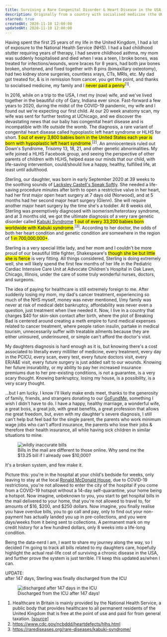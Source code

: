 ```yaml
---
title: Surviving a Rare Congenital Disorder & Heart Disease in the USA
description: Originally from a country with socialised medicine (the UK's NHS), the idea of paying for healthcare out of pocket still feels very weird. Follow me on my journey on being a parent to a child born with a rare congenital disorder & heart defect in the USA, and the cost of treating both in the USA along the way.
starred: true
createdAt: 2020-11-10 12:00:00
updatedAt: 2020-11-10 12:00:00
---
```


<div class="container">
    <p>Having spent the first 25 years of my life in the United Kingdom, I had a lot of exposure to the National Health Service (NHS). I had a bad childhood stutter requiring years of therapy, I had severe childhood asthma, my mom was suddenly hospitalised and died when I was a teen, I broke bones, was treated for infections/wounds, wore braces for 8 years, had both jaw bones broken, shortened, and fixed together with 8 pins (bimaxillary osteotomy), had two kidney stone surgeries, countless xrays, CTs, MRIs, etc. My dad got treated for, &amp; is in remission from cancer, you get the point, and thanks to socialised medicine, my family and I <mark class="font-weight-bold">never paid a penny</mark><sup>[1]</sup>.</p>
    <p>In 2016, while on a trip to the USA, I met my (now) wife, and we've lived together in the beautiful city of Gary, Indiana ever since. Fast-forward a few years to 2020, during the midst of the COVID-19 pandemic, my wife and I found out we're expecting our first child. At our 20 week anatomy scan, my wife was sent for further testing at UChicago, and we discover the devastating news that our baby has congenital heart disease and is incompatible with life outside the womb. The diagnosis, a rare variant of congenital heart disease called hypoplastic left heart syndrome or HLHS for short. <mark class="font-weight-bold">1 out of every 3,800 babies born in the United States each year is born with hypoplastic left heart syndrome</mark>.<sup>[2]</sup>. An amniocentesis ruled out Down's Syndrome, Trisomy 13, 18, 21, and other genetic abnormalities. My wife joined a HLHS Facebook group, and seeing the perspective of other parents of children with HLHS, helped ease our minds that our child, with life-saving intervention, could/should live a happy, healthy, fulfilled life, at least until adulthood.</p>
    <p>Sterling, our daughter, was born in early September 2020 at 39 weeks to the soothing sounds of <a href="https://www.youtube.com/watch?v=bbGRVVQ-17U">Lacksley Castell's Speak Softly</a>. She needed a life-saving procedure minutes after birth to open a restrictive valve in her heart, had her first major open heart surgery at 7 days old (Norwood), and at 5 months had her second major heart surgery (Glenn). She will require another major heart surgery by the time she's a toddler. At 8 weeks old, Sterling was preemptively diagnosed with isomerism/heterotaxy syndrome, and at 3 months old, we got the ultimate diagnosis of a very rare genetic disorder called <a href="https://rarediseases.org/rare-diseases/kabuki-syndrome/">Kabuki Syndrome</a> <mark class="font-weight-bold">1 out of every 33,200 babies born worldwide with Kabuki syndrome</mark>.<sup>[3]</sup>. According to her doctor, the odds of both her heart condition and genetic condition are somewhere in the region of <mark class="font-weight-bold">1 in 700,000,000+</mark>.</p>
    <p>Sterling is a very special little lady, and her mom and I couldn't be more proud of our beautiful little fighter, Shakespeare's <mark class="font-weight-bold">though she be but little she is fierce</mark> is very fitting. All things considered, Sterling is doing extremely well, she will likely spend the first few months of her life in the Pediatric Cardiac Intensive Care Unit at Advocate Children's Hospital in Oak Lawn, Chicago, Illinois, under the care of some truly wonderful nurses, doctors, and surgeons.</p>
    <p>The idea of paying for healthcare is still extremely foreign to me. After suddenly losing my mom, my dad's cancer treatment, experiencing so much of the NHS myself, money was never mentioned, I/my family was never at risk of medical debt bankruptcy, affordability was never even a question, just treatment when I/we needed it. Now, I live in a country that charges $40 for skin-skin contact after birth, where the plot of Breaking Bad is centered around creating a meth empire to fund medical expenses related to cancer treatment, where people ration insulin, partake in medical tourism, unnecessarily suffer with treatable ailments because they are either uninsured, underinsured, or simple can't afford the doctor's visit.</p>
    <p>My daughters diagnosis is hard enough as it is, but knowing there's a cost associated to literally every milliliter of medicine, every treatment, every day in the PCICU, every scan, every test, every future doctors visit, every ER/A&E visit, every future surgery is just added salt to our wounds. Knowing her future insurability, or my ability to pay her increased insurance premiums due to her pre-existing conditions, is not a guarantee, is a very scary thought. Knowing bankruptcy, losing my house, is a possibility, is a very scary thought.</p>
    <p>&hellip;but I am lucky. I know I'll likely make ends meet, thanks to the generosity of family, friends, and strangers donating to our <a href="https://www.gofundme.com/sterling-hlhs-warrior">GoFundMe</a>, something I wish I didn't have to do. I have a happy, healthy marriage, a wonderful wife, a great boss, a great job, with great benefits, a great profession that allows me great freedom, but, even with my daughter's severe diagnosis, I still can't help but feel bad for the single parent, the parents who work minimum wage jobs who can't afford insurance, the parents who lose their jobs & therefore their health insurance, all while having sick children in similar situations to mine.</p>
    <figure class="figure">
      <img src="/i/posts/surving-rare-disorders-in-the-usa/wtf-is-my-bill.jpg" class="img-fluid" alt="wildly inaccurate bills" />
      <figcaption class="figure-caption">Bills in the mail are different to those online. Why send me the $13.25 bill if I already owe $10,000?</figcaption>
    </figure>
    <p>It's a broken system, and few make it.</p>
    <p>Picture this: you're in the hospital at your child's bedside for weeks, only leaving to stay at the local <a href="https://www.rmhc.org/">Ronald McDonald House</a>, due to COVID-19 restrictions, you're not allowed to enter the city of the hospital if you come from a COVID-19 hotspot without a 14-day self-quarantine, your home being a hotspot. Now imagine, unbeknown to you, you start to get hospital bills in the mail delivered to your home, that you're not allowed to travel to, for amounts of $16, $200, and $250 dollars. Now imagine, you finally realise you have overdue bills, you to go call and pay, only to find out your non-payment has actually landed you up in pre-collections, and you were days/weeks from it being sent to collections. A permanent mark on my credit history for a few hundred dollars, only 8 weeks into a life-long condition.</p>
    <p>Being the data-nerd I am, I want to share my journey along the way, so I decided I'm going to track all bills related to my daughters care, hopefully highlight the actual real-life cost of surviving a chronic disease in the USA, and further prove the system is just terrible. I'll keep this updated as/when I can.</p>
    <p class="lead font-weight-bold">UPDATE:<br/>after 147 days, Sterling was finally discharged from the ICU</p>
    <figure class="figure">
      <img src="/i/posts/surving-rare-disorders-in-the-usa/discharged-baby.jpg" class="img-fluid" alt="discharged after 147 days in the ICU" />
      <figcaption class="figure-caption">Discharged from the ICU after 147 days!</figcaption>
    </figure>
    <surviving-chd></surviving-chd>
    <div class="footnotes">
        <ol>
            <li>Healthcare in Britain is mainly provided by the National Health Service, a public body that provides healthcare to all permanent residents of the United Kingdom that is free at the point of use and paid for from general taxation. <a href="https://en.wikipedia.org/wiki/Healthcare_in_England">[source]</a></li>
            <li><a href="https://www.cdc.gov/ncbddd/heartdefects/hlhs.html">https://www.cdc.gov/ncbddd/heartdefects/hlhs.html</a></li>
            <li><a href="https://rarediseases.org/rare-diseases/kabuki-syndrome/">https://rarediseases.org/rare-diseases/kabuki-syndrome/</a></li>
        </ol>
    </div>
</div>
